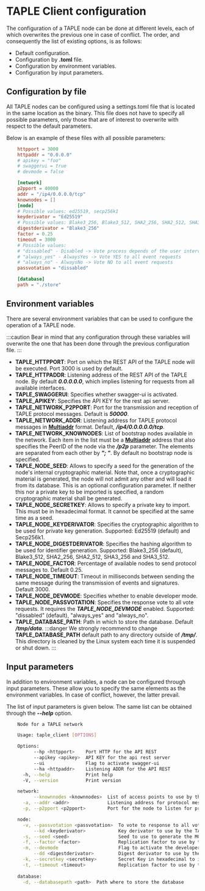 # TAPLE Client configuration

The configuration of a TAPLE node can be done at different levels, each of which overwrites the previous one in case of conflict. The order, and consequently the list of existing options, is as follows:
- Default configuration.
- Configuration by **.toml** file.
- Configuration by environment variables.
- Configuration by input parameters.

## Configuration by file

All TAPLE nodes can be configured using a settings.toml file that is located in the same location as the binary. This file does not have to specify all possible parameters, only those that are of interest to overwrite with respect to the default parameters.

Below is an example of these files with all possible parameters:

```toml
    httpport = 3000
    httpaddr = "0.0.0.0"
    # apikey = "foo"
    # swaggerui = true
    # devmode = false

    [network]
    p2pport = 40000
    addr = "/ip4/0.0.0.0/tcp"
    knownodes = []
    [node]
    # Possible values: ed25519, secp256k1
    keyderivator = "Ed25519"
    # Possible values: Blake3_256, Blake3_512, SHA2_256, SHA2_512, SHA3_256, SHA3_512
    digestderivator = "Blake3_256"
    factor = 0.25
    timeout = 3000
    # Possible values:
    # "dissabled" - Disabled -> Vote process depends of the user intervention
    # "always_yes" - AlwaysYes -> Vote YES to all event requests
    # "always_no" - AlwaysNo -> Vote NO to all event requests
    passvotation = "dissabled"

    [database]
    path = "./store"
```
## Environment variables

There are several environment variables that can be used to configure the operation of a TAPLE node. 

:::caution
Bear in mind that any configuration through these variables will overwrite the one that has been done through the previous configuration file.
:::

- **TAPLE_HTTPPORT**: Port on which the REST API of the TAPLE node will be executed. Port 3000 is used by default.
- **TAPLE_HTTPADDR**: Listening address of the REST API of the TAPLE node. By default ***0.0.0.0.0***, which implies listening for requests from all available interfaces.
- **TAPLE_SWAGGERUI**: Specifies whether swagger-ui is activated.
- **TAPLE_APIKEY**: Specifies the API KEY for the rest api server.
- **TAPLE_NETWORK_P2PPORT**: Port for the transmission and reception of TAPLE protocol messages. Default is ***50000***.
- **TAPLE_NETWORK_ADDR**: Listening address for TAPLE protocol messages in **[Multiaddr](../technology/glossary.md/#multiaddr)** format. Default, ***/ip4/0.0.0.0.0/tcp***.
- **TAPLE_NETWORK_KNOWNODES**: List of bootstrap nodes available in the network. Each item in the list must be a **[Multiaddr](../technology/glossary.md/#multiaddr)** address that also specifies the PeerID of the node via the ***/p2p*** parameter. The elements are separated from each other by ***"; "***. By default no bootstrap node is specified.
- **TAPLE_NODE_SEED**: Allows to specify a seed for the generation of the node's internal cryptographic material. Note that, once a cryptographic material is generated, the node will not admit any other and will load it from its database. This is an optional configuration parameter. If neither this nor a private key to be imported is specified, a random cryptographic material shall be generated.
- **TAPLE_NODE_SECRETKEY**: Allows to specify a private key to import. This must be in hexadecimal format. It cannot be specified at the same time as a seed.
- **TAPLE_NODE_KEYDERIVATOR**: Specifies the cryptographic algorithm to be used for private key generation. Supported: Ed25519 (default) and Secp256k1.
- **TAPLE_NODE_DIGESTDERIVATOR**: Specifies the hashing algorithm to be used for identifier generation. Supported: Blake3_256 (default), Blake3_512, SHA2_256, SHA2_512, SHA3_256 and SHA3_512.
- **TAPLE_NODE_FACTOR**: Percentage of available nodes to send protocol messages to. Default 0.25.
- **TAPLE_NODE_TIMEOUT**: Timeout in milliseconds between sending the same message during the transmission of events and signatures. Default 3000.
- **TAPLE_NODE_DEVMODE**: Specifies whether to enable developer mode.
- **TAPLE_NODE_PASSVOTATION**: Specifies the response vote to all vote requests. It requires the ***TAPLE_NODE_DEVMODE*** enabled. Supported:  "dissabled" (default), "always_yes" and "always_no".
- **TAPLE_DATABASE_PATH**: Path in which to store the database. Default ***/tmp/data***.
:::danger
We strongly recommend to change **TAPLE_DATABASE_PATH** default path to any directory outside of ***/tmp/***. This directory is cleaned by the Linux system each time it is suspended or shut down.
:::

## Input parameters

In addition to environment variables, a node can be configured through input parameters. These allow you to specify the same elements as the environment variables. In case of conflict, however, the latter prevail.

The list of input parameters is given below. The same list can be obtained through the ***--help*** option.

```sh
    Node for a TAPLE network 

    Usage: taple_client [OPTIONS] 

    Options:
          --hp <httpport>    Port HTTP for the API REST
          --apikey <apikey>  API KEY for the api rest server
          --ui               Flag to activate swagger-ui
          --ha <httpaddr>    Listening ADDR for the API REST
      -h, --help             Print help
      -V, --version          Print version 

    network:
          --knownnodes <knownnodes>  List of access points to use by the node. Each element is separated by ';'
      -a, --addr <addr>              Listening address for protocol messages
      -p, --p2pport <p2pport>        Port for the node to listen for protocol messages 

    node:
      -v, --passvotation <passvotation>  To vote to response to all vote request. It requires the dev mode enabled [possible values: dissabled, always_yes, always_no]
          --kd <keyderivator>            Key derivator to use by the TAPLE [possible values: ed25519, secp256k1]
      -s, --seed <seed>                  Seed to use to generate the MC
      -f, --factor <factor>              Replication factor to use by the node
      -m, --devmode                      Flag to activate the developer mode
          --dd <digestderivator>         Digest derivator to use by the TAPLE [possible values: Blake3_256, Blake3_512, SHA2_256, SHA2_512, SHA3_256, SHA3_512]
      -k, --secretkey <secretkey>        Secret Key in hexadecimal to import into the node
      -t, --timeout <timeout>            Replication factor to use by the node 
    
    database:
      -d, --databasepath <path>  Path where to store the database
```